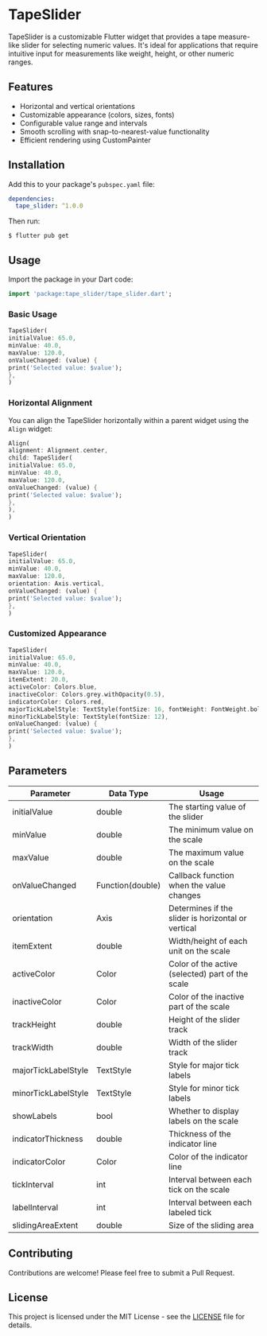 # TapeSlider

TapeSlider is a customizable Flutter widget that provides a tape measure-like slider for selecting numeric values. It's ideal for applications that require intuitive input for measurements like weight, height, or other numeric ranges.

## Features

- Horizontal and vertical orientations
- Customizable appearance (colors, sizes, fonts)
- Configurable value range and intervals
- Smooth scrolling with snap-to-nearest-value functionality
- Efficient rendering using CustomPainter

## Installation

Add this to your package's `pubspec.yaml` file:

```yaml
dependencies:
  tape_slider: ^1.0.0
```

Then run:

```
$ flutter pub get
```

## Usage

Import the package in your Dart code:

```dart
import 'package:tape_slider/tape_slider.dart';
```

### Basic Usage

```dart
TapeSlider(
initialValue: 65.0,
minValue: 40.0,
maxValue: 120.0,
onValueChanged: (value) {
print('Selected value: $value');
},
)
```

### Horizontal Alignment

You can align the TapeSlider horizontally within a parent widget using the `Align` widget:

```dart
Align(
alignment: Alignment.center,
child: TapeSlider(
initialValue: 65.0,
minValue: 40.0,
maxValue: 120.0,
onValueChanged: (value) {
print('Selected value: $value');
},
),
)
```

### Vertical Orientation

```dart
TapeSlider(
initialValue: 65.0,
minValue: 40.0,
maxValue: 120.0,
orientation: Axis.vertical,
onValueChanged: (value) {
print('Selected value: $value');
},
)
```

### Customized Appearance

```dart
TapeSlider(
initialValue: 65.0,
minValue: 40.0,
maxValue: 120.0,
itemExtent: 20.0,
activeColor: Colors.blue,
inactiveColor: Colors.grey.withOpacity(0.5),
indicatorColor: Colors.red,
majorTickLabelStyle: TextStyle(fontSize: 16, fontWeight: FontWeight.bold),
minorTickLabelStyle: TextStyle(fontSize: 12),
onValueChanged: (value) {
print('Selected value: $value');
},
)
```

## Parameters

| Parameter | Data Type | Usage |
|-----------|-----------|-------|
| initialValue | double | The starting value of the slider |
| minValue | double | The minimum value on the scale |
| maxValue | double | The maximum value on the scale |
| onValueChanged | Function(double) | Callback function when the value changes |
| orientation | Axis | Determines if the slider is horizontal or vertical |
| itemExtent | double | Width/height of each unit on the scale |
| activeColor | Color | Color of the active (selected) part of the scale |
| inactiveColor | Color | Color of the inactive part of the scale |
| trackHeight | double | Height of the slider track |
| trackWidth | double | Width of the slider track |
| majorTickLabelStyle | TextStyle | Style for major tick labels |
| minorTickLabelStyle | TextStyle | Style for minor tick labels |
| showLabels | bool | Whether to display labels on the scale |
| indicatorThickness | double | Thickness of the indicator line |
| indicatorColor | Color | Color of the indicator line |
| tickInterval | int | Interval between each tick on the scale |
| labelInterval | int | Interval between each labeled tick |
| slidingAreaExtent | double | Size of the sliding area |

## Contributing

Contributions are welcome! Please feel free to submit a Pull Request.

## License

This project is licensed under the MIT License - see the [LICENSE](LICENSE) file for details.

